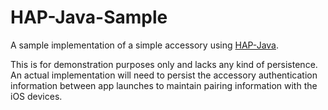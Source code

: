 HAP-Java-Sample
=========
A sample implementation of a simple accessory using [HAP-Java](https://github.com/beowulfe/HAP-Java).

This is for demonstration purposes only and lacks any kind of persistence. An actual implementation will need to persist the accessory
authentication information between app launches to maintain pairing information with the iOS devices.